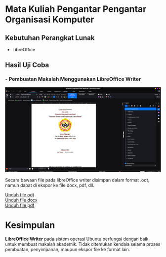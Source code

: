# Mata Kuliah Pengantar Pengantar Organisasi Komputer
## Kebutuhan Perangkat Lunak
- LibreOffice

## Hasil Uji Coba
### - Pembuatan Makalah Menggunakan LibreOffice Writer

![ppt](../matkul/img/Pengantar%20Lingkungan%20Lahan%20Basah/lahan%20basah.png)

Secara bawaan file pada libreOffice writer disimpan dalam format .odt, namun dapat di ekspor ke file docx, pdf, dll.

[Unduh file odt](../matkul/img/Pengantar%20Lingkungan%20Lahan%20Basah/Pengantar%20Lingkungan%20Lahan%20Basah.odt) <br>
[Unduh file docx](../matkul/img/Pengantar%20Lingkungan%20Lahan%20Basah/Pengantar%20Lingkungan%20Lahan%20Basah.docx)<br>
[Unduh file pdf](../matkul/img/Pengantar%20Lingkungan%20Lahan%20Basah/Pengantar%20Lingkungan%20Lahan%20Basah.pdf)

# Kesimpulan
**LibreOffice Writer** pada sistem operasi Ubuntu berfungsi dengan baik untuk membuat makalah akademik. Tidak ditemukan kendala selama proses pembuatan, penyimpanan, maupun ekspor file ke format lain.